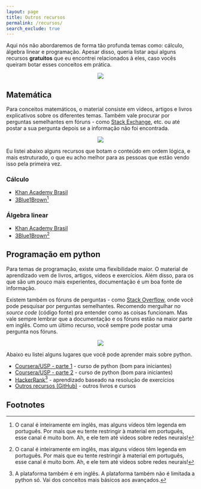 ```yaml
---
layout: page
title: Outros recursos
permalink: /recursos/
search_exclude: true
---
```


Aqui nós não abordaremos de forma tão profunda temas como: cálculo, álgebra linear e programação. Apesar disso, queria listar aqui alguns recursos **gratuitos** que eu encontrei relacionados à eles, caso vocês queiram botar esses conceitos em prática.

<div style="text-align:center"><img src="https://media.giphy.com/media/VTxmwaCEwSlZm/giphy.gif" /></div>

## Matemática

Para conceitos matemáticos, o material consiste em vídeos, artigos e livros explicativos sobre os diferentes temas. Também vale procurar por perguntas semelhantes em fóruns - como [Stack Exchange][stack_math], etc. ou até postar a sua pergunta depois se a informação não foi encontrada.

<div style="text-align:center"><img src="https://media.giphy.com/media/DqD0pMdvIYYEw/giphy.gif" /></div>

Eu listei abaixo alguns recursos que botam o conteúdo em ordem lógica, e mais estruturado, o que eu acho melhor para as pessoas que estão vendo isso pela primeira vez.

### Cálculo

* [Khan Academy Brasil][khan_calc]
* [3Blue1Brown][3b1b_calc][^1]

### Álgebra linear

* [Khan Academy Brasil][khan_al]
* [3Blue1Brown][3b1b_al][^1]

## Programação em python

Para temas de programação, existe uma flexibilidade maior. O material de aprendizado vem de livros, artigos, vídeos e exercícios. Além disso, para os que são um pouco mais experientes, documentação é um boa fonte de informação.

Existem também os fóruns de perguntas - como [Stack Overflow][stack_over], onde você pode pesquisar por perguntas semelhantes. Recomendo mergulhar no *source code* (código fonte) pra entender como as coisas funcionam. Mas vale sempre lembrar que a documentação e os fóruns estão na maior parte em inglês. Como um último recurso, você sempre pode postar uma pergunta nos fóruns.


<div style="text-align:center"><img src="https://media.giphy.com/media/mCRJDo24UvJMA/giphy.gif" /></div>

Abaixo eu listei alguns lugares que você pode aprender mais sobre python.

* [Coursera/USP - parte 1][coursera_1] - curso de python (bom para iniciantes)
* [Coursera/USP - parte 2][coursera_2] - curso de python (bom para iniciantes)
* [HackerRank][hackerrank][^2] - aprendizado baseado na resolução de exercícios
* [Outros recursos (GitHub)][git_rec] - outros livros e cursos

## Footnotes
[^1]: O canal é inteiramente em inglês, mas alguns vídeos têm legenda em português. Por mais que eu tente restringir à material em português, esse canal é muito bom. Ah, e ele tem até videos sobre redes neurais!
[^2]: A plataforma também é em inglês. A plataforma também não é limitada a python só. Vai dos conceitos mais básicos aos avançados.

[stack_math]: https://math.stackexchange.com/
[stack_over]: https://pt.stackoverflow.com/
[khan_calc]: https://pt.khanacademy.org/math/calculus-home
[khan_al]: https://pt.khanacademy.org/math/linear-algebra
[3b1b_calc]: https://www.youtube.com/playlist?list=PLZHQObOWTQDMsr9K-rj53DwVRMYO3t5Yr
[3b1b_al]:https://www.youtube.com/playlist?list=PLZHQObOWTQDPD3MizzM2xVFitgF8hE_ab
[coursera_1]: https://www.coursera.org/learn/ciencia-computacao-python-conceitos
[coursera_2]: https://www.coursera.org/learn/ciencia-computacao-python-conceitos-2
[hackerrank]: https://www.hackerrank.com/domains/python
[git_rec]: https://github.com/learnbr/python